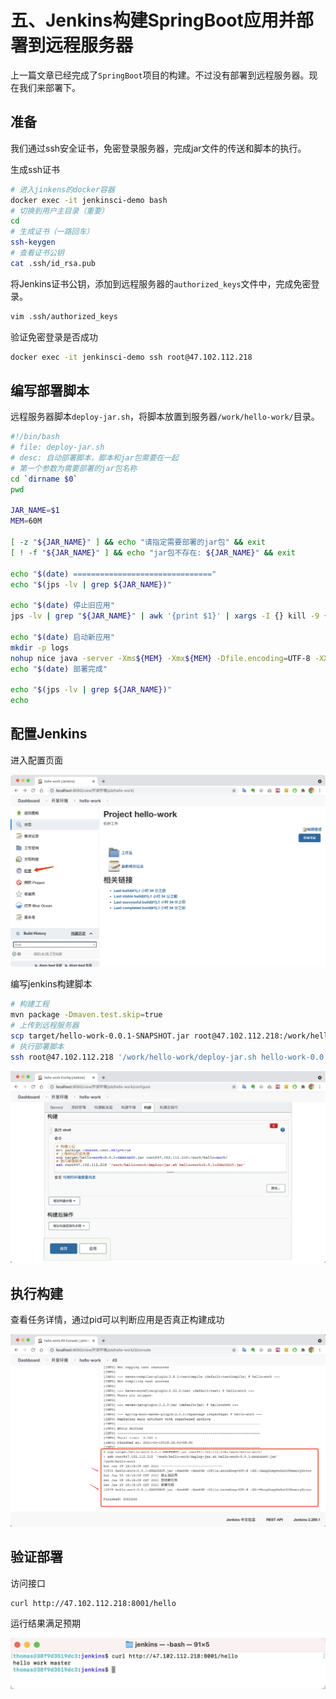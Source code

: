 # 五、Jenkins构建SpringBoot应用并部署到远程服务器

上一篇文章已经完成了`SpringBoot`项目的构建。不过没有部署到远程服务器。现在我们来部署下。

## 准备

我们通过ssh安全证书，免密登录服务器，完成jar文件的传送和脚本的执行。

生成ssh证书

```bash
# 进入jinkens的docker容器
docker exec -it jenkinsci-demo bash 
# 切换到用户主目录（重要）
cd 
# 生成证书（一路回车）
ssh-keygen
# 查看证书公钥
cat .ssh/id_rsa.pub
```

将Jenkins证书公钥，添加到远程服务器的`authorized_keys`文件中，完成免密登录。

```bash
vim .ssh/authorized_keys 
```

验证免密登录是否成功

```bash
docker exec -it jenkinsci-demo ssh root@47.102.112.218
```

## 编写部署脚本

远程服务器脚本`deploy-jar.sh`，将脚本放置到服务器`/work/hello-work/`目录。

```bash
#!/bin/bash
# file: deploy-jar.sh
# desc: 自动部署脚本，脚本和jar包需要在一起
# 第一个参数为需要部署的jar包名称
cd `dirname $0`
pwd

JAR_NAME=$1
MEM=60M

[ -z "${JAR_NAME}" ] && echo "请指定需要部署的jar包" && exit
[ ! -f "${JAR_NAME}" ] && echo "jar包不存在: ${JAR_NAME}" && exit

echo "$(date) ==============================="
echo "$(jps -lv | grep ${JAR_NAME})"

echo "$(date) 停止旧应用"
jps -lv | grep "${JAR_NAME}" | awk '{print $1}' | xargs -I {} kill -9 {}

echo "$(date) 启动新应用"
mkdir -p logs
nohup nice java -server -Xms${MEM} -Xmx${MEM} -Dfile.encoding=UTF-8 -XX:+HeapDumpOnOutOfMemoryError -jar ${JAR_NAME} > logs/"${JAR_NAME}".log 2>&1 &
echo "$(date) 部署完成"

echo "$(jps -lv | grep ${JAR_NAME})"
echo 
```

## 配置Jenkins

进入配置页面

![image-20210619181309802](./assets/008i3skNgy1grnqp14k2lj31d30u011d.jpg)

编写jenkins构建脚本

```bash
# 构建工程
mvn package -Dmaven.test.skip=true
# 上传到远程服务器
scp target/hello-work-0.0.1-SNAPSHOT.jar root@47.102.112.218:/work/hello-work/
# 执行部署脚本
ssh root@47.102.112.218 '/work/hello-work/deploy-jar.sh hello-work-0.0.1-SNAPSHOT.jar'
```

![image-20210619181744666](./assets/008i3skNgy1grnqtr7tehj31d30u0105.jpg)

## 执行构建

查看任务详情，通过pid可以判断应用是否真正构建成功

![image-20210619181851658](./assets/008i3skNgy1grnquwzgqnj31d30u0k1q.jpg)

## 验证部署

访问接口

```bash
curl http://47.102.112.218:8001/hello
```

运行结果满足预期

![image-20210619182904219](./assets/008i3skNgy1grnr6ta8j9j30zy05ujto.jpg)

